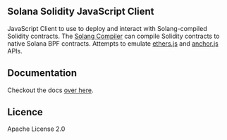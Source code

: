 ## Solana Solidity JavaScript Client

JavaScript Client to use to deploy and interact with Solang-compiled Solidity contracts. The [Solang Compiler](https://github.com/hyperledger-labs/solang) can compile Solidity contracts to native Solana BPF contracts. Attempts to emulate [ethers.js](https://github.com/ethers-io/ethers.js) and [anchor.js](https://github.com/project-serum/anchor/tree/master/ts) APIs.

## Documentation

Checkout the docs [over here](https://solana-labs.github.io/solana-solidity.js).

## Licence

Apache License 2.0
